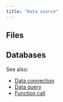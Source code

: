 ```yaml
---
title: "Data source"
---
```


## Files

## Databases

See also:

* [Data connection](data-connection.md)
* [Data query](data-query.md)
* [Function call](../datagrok/functions/function-call.md)
